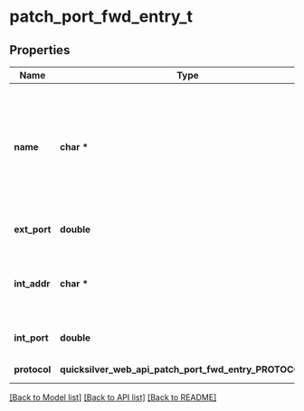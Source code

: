 # patch_port_fwd_entry_t

## Properties
Name | Type | Description | Notes
------------ | ------------- | ------------- | -------------
**name** | **char \*** | Unique display name Must be 1-15 characters and only contain alphanumeric characters, &#39;_&#39;, &#39;-&#39;, &#39;.&#39;, and &#39;~&#39;.  | [optional] 
**ext_port** | **double** | The external port. Must be 0-65535. | [optional] 
**int_addr** | **char \*** | The internal IP address. Must be specified in IPv4 dotted notation. | [optional] 
**int_port** | **double** | The internal port. Must be 0-65535. | [optional] 
**protocol** | **quicksilver_web_api_patch_port_fwd_entry_PROTOCOL_e** | The protocol to forward. | [optional] 

[[Back to Model list]](../README.md#documentation-for-models) [[Back to API list]](../README.md#documentation-for-api-endpoints) [[Back to README]](../README.md)


